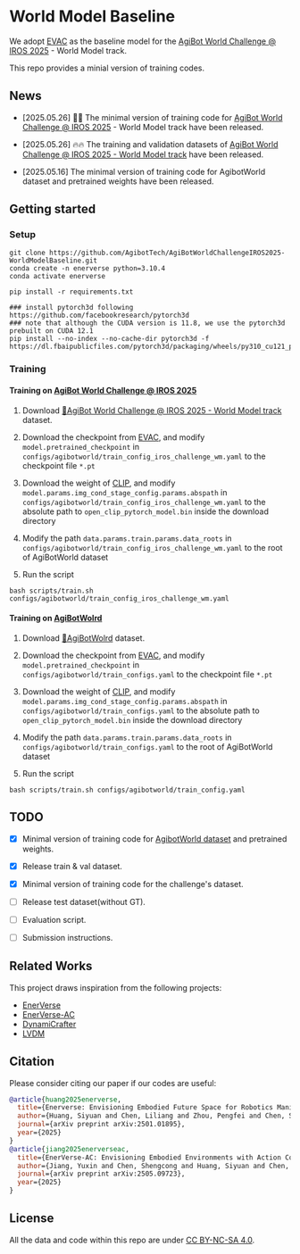 # World Model Baseline

We adopt [EVAC](https://github.com/AgibotTech/EnerVerse-AC) as the baseline model for the [AgiBot World Challenge @ IROS 2025](https://agibot-world.com/challenge) - World Model track.

This repo provides a minial version of training codes. 

## News

- [2025.05.26] 🚀🚀 The minimal version of training code for [AgiBot World Challenge @ IROS 2025](https://agibot-world.com/challenge) - World Model track have been released.

- [2025.05.26] 🔥🔥 The training and validation datasets of [AgiBot World Challenge @ IROS 2025 - World Model track](https://huggingface.co/datasets/agibot-world/AgiBotWorldChallenge-2025/tree/main/WorldModel) have been released.

- [2025.05.16] The minimal version of training code for AgibotWorld dataset and pretrained weights have been released.

## Getting started

### Setup
```
git clone https://github.com/AgibotTech/AgiBotWorldChallengeIROS2025-WorldModelBaseline.git
conda create -n enerverse python=3.10.4
conda activate enerverse

pip install -r requirements.txt

### install pytorch3d following https://github.com/facebookresearch/pytorch3d
### note that although the CUDA version is 11.8, we use the pytorch3d prebuilt on CUDA 12.1
pip install --no-index --no-cache-dir pytorch3d -f https://dl.fbaipublicfiles.com/pytorch3d/packaging/wheels/py310_cu121_pyt240/download.html

```

### Training

#### Training on [AgiBot World Challenge @ IROS 2025](https://agibot-world.com/challenge)

1. Download [🤗AgiBot World Challenge @ IROS 2025 - World Model track](https://huggingface.co/datasets/agibot-world/AgiBotWorldChallenge-2025/tree/main/WorldModel) dataset.

2. Download the checkpoint from [EVAC](https://huggingface.co/agibot-world/EnerVerse-AC), and modify ``model.pretrained_checkpoint`` in ``configs/agibotworld/train_config_iros_challenge_wm.yaml`` to the checkpoint file ``*.pt``

3. Download the weight of [CLIP](https://huggingface.co/laion/CLIP-ViT-H-14-laion2B-s32B-b79K), and modify ``model.params.img_cond_stage_config.params.abspath``
in ``configs/agibotworld/train_config_iros_challenge_wm.yaml`` to the absolute path to ``open_clip_pytorch_model.bin`` inside the download directory

4. Modify the path ``data.params.train.params.data_roots`` in ``configs/agibotworld/train_config_iros_challenge_wm.yaml`` to the root of AgiBotWorld dataset

5. Run the script
```
bash scripts/train.sh configs/agibotworld/train_config_iros_challenge_wm.yaml
```

#### Training on [AgiBotWolrd](https://huggingface.co/datasets/agibot-world/AgiBotWorld-Beta)

1. Download [🤗AgiBotWolrd](https://huggingface.co/datasets/agibot-world/AgiBotWorld-Beta) dataset.

2. Download the checkpoint from [EVAC](https://huggingface.co/agibot-world/EnerVerse-AC), and modify ``model.pretrained_checkpoint`` in ``configs/agibotworld/train_configs.yaml`` to the checkpoint file ``*.pt``

3. Download the weight of [CLIP](https://huggingface.co/laion/CLIP-ViT-H-14-laion2B-s32B-b79K), and modify ``model.params.img_cond_stage_config.params.abspath``
in ``configs/agibotworld/train_configs.yaml`` to the absolute path to ``open_clip_pytorch_model.bin`` inside the download directory

4. Modify the path ``data.params.train.params.data_roots`` in ``configs/agibotworld/train_configs.yaml`` to the root of AgiBotWorld dataset

5. Run the script
```
bash scripts/train.sh configs/agibotworld/train_config.yaml
```


## TODO
- [x] Minimal version of training code for [AgibotWorld dataset](https://github.com/OpenDriveLab/AgiBot-World) and pretrained weights.
- [x] Release train & val dataset.
- [x] Minimal version of training code for the challenge's dataset.
- [ ] Release test dataset(without GT).  
- [ ] Evaluation script.
- [ ] Submission instructions.



## Related Works
This project draws inspiration from the following projects:
- [EnerVerse](https://sites.google.com/view/enerverse)
- [EnerVerse-AC](https://github.com/AgibotTech/EnerVerse-AC)
- [DynamiCrafter](https://github.com/Doubiiu/DynamiCrafter)
- [LVDM](https://github.com/YingqingHe/LVDM)



## Citation
Please consider citing our paper if our codes are useful:
```bib
@article{huang2025enerverse,
  title={Enerverse: Envisioning Embodied Future Space for Robotics Manipulation},
  author={Huang, Siyuan and Chen, Liliang and Zhou, Pengfei and Chen, Shengcong and Jiang, Zhengkai and Hu, Yue and Liao, Yue and Gao, Peng and Li, Hongsheng and Yao, Maoqing and others},
  journal={arXiv preprint arXiv:2501.01895},
  year={2025}
}
@article{jiang2025enerverseac,
  title={EnerVerse-AC: Envisioning Embodied Environments with Action Condition},
  author={Jiang, Yuxin and Chen, Shengcong and Huang, Siyuan and Chen, Liliang and Zhou, Pengfei and Liao, Yue and He, Xindong and Liu, Chiming and Li, Hongsheng and Yao, Maoqing and Ren, Guanghui},
  journal={arXiv preprint arXiv:2505.09723},
  year={2025}
}
```


## License
All the data and code within this repo are under [CC BY-NC-SA 4.0](https://creativecommons.org/licenses/by-nc-sa/4.0/). 

